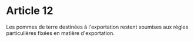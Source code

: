 # Article 12

Les pommes de terre destinées à l'exportation restent soumises aux règles particulières fixées en matière d'exportation.
